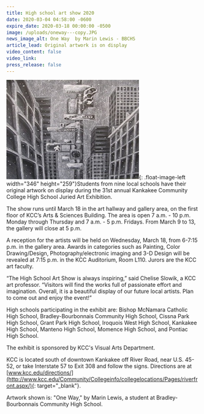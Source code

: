 ```yaml
---
title: High school art show 2020
date: 2020-03-04 04:58:00 -0600
expire_date: 2020-03-18 00:00:00 -0500
image: /uploads/oneway---copy.JPG
news_image_alt: One Way  by Marin Lewis - BBCHS
article_lead: Original artwork is on display
video_content: false
video_link:
press_release: false
---
```


![](/uploads/oneway---copy.JPG){: .float-image-left width="346" height="259"}Students from nine local schools have their original artwork on display during the 31st annual Kankakee Community College High School Juried Art Exhibition.

The show runs until March 18 in the art hallway and gallery area, on the first floor of KCC’s Arts & Sciences Building. The area is open 7 a.m. - 10 p.m. Monday through Thursday and 7 a.m. - 5 p.m. Fridays. From March 9 to 13, the gallery will close at 5 p.m.

A reception for the artists will be held on Wednesday, March 18, from 6-7:15 p.m. in the gallery area. Awards in categories such as Painting, Color Drawing/Design, Photography/electronic imaging and 3-D Design will be revealed at 7:15 p.m. in the KCC Auditorium, Room L110. Jurors are the KCC art faculty.

“The High School Art Show is always inspiring,” said Chelise Slowik, a KCC art professor. “Visitors will find the works full of passionate effort and imagination. Overall, it is a beautiful display of our future local artists. Plan to come out and enjoy the event\!”

High schools participating in the exhibit are: Bishop McNamara Catholic High School, Bradley-Bourbonnais Community High School, Cissna Park High School, Grant Park High School, Iroquois West High School, Kankakee High School, Manteno High School, Momence High School, and Pontiac High School.

The exhibit is sponsored by KCC's Visual Arts Department.

KCC is located south of downtown Kankakee off River Road, near U.S. 45-52, or take Interstate 57 to Exit 308 and follow the signs. Directions are at [www.kcc.edu/directions/](http://www.kcc.edu/Community/Collegeinfo/collegelocations/Pages/riverfront.aspx/){: target="_blank"}.

Artwork shown is: "One Way," by Marin Lewis, a student at Bradley-Bourbonnais Community High School.<br>&nbsp;